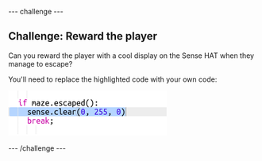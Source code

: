 --- challenge ---

## Challenge: Reward the player

Can you reward the player with a cool display on the Sense HAT when they manage to escape?

You'll need to replace the highlighted code with your own code:

![screenshot](images/compass-reward.png)


--- /challenge ---
